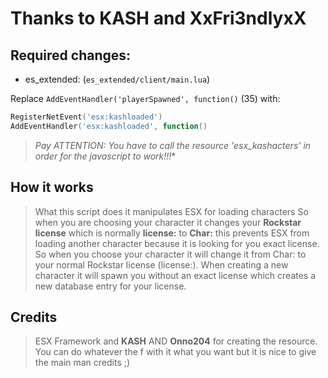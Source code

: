 # Thanks to KASH and XxFri3ndlyxX

## Required changes:

* es_extended: (`es_extended/client/main.lua`)

Replace `AddEventHandler('playerSpawned', function()` (35) with:

```lua
RegisterNetEvent('esx:kashloaded')
AddEventHandler('esx:kashloaded', function()
```

> *Pay ATTENTION: You have to call the resource 'esx_kashacters' in order for the javascript to work!!!**

## How it works
> What this script does it manipulates ESX for loading characters
So when you are choosing your character it changes your **Rockstar license** which is normally **license:** to **Char:** this prevents ESX from loading another character because it is looking for you exact license. So when you choose your character it will change it from Char: to your normal Rockstar license (license:). When creating a new character it will spawn you without an exact license which creates a new database entry for your license.

## Credits

> ESX Framework and **KASH** AND **Onno204** for creating the resource. You can do whatever the f with it what you want but it is nice to give the main man credits ;)
